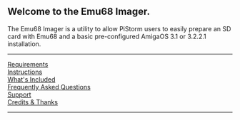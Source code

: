 ## Welcome to the Emu68 Imager.

The Emu68 Imager is a utility to allow PiStorm users to easily prepare an SD card with Emu68 and a basic pre-configured AmigaOS 3.1 or 3.2.2.1 installation. 

---

[Requirements](requirements.md)<br>
[Instructions](instructions.md)<br>
[What's Included](included.md)<br>
[Frequently Asked Questions](faqs.md)<br>
[Support](support.md)<br>
[Credits & Thanks](credits.md)<br>

---

